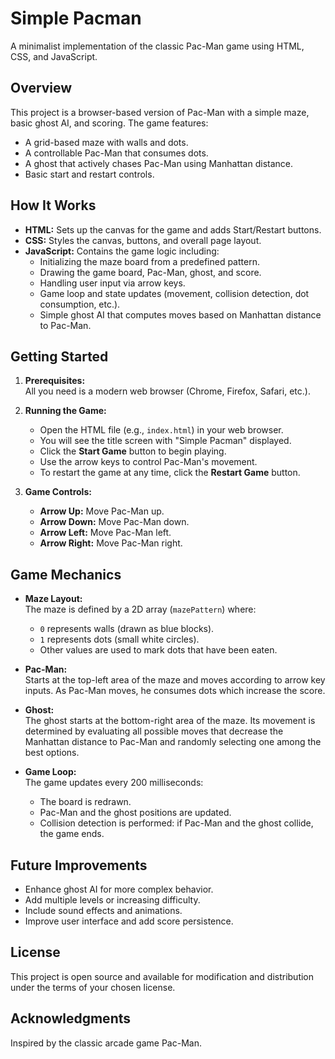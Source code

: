 # Simple Pacman

A minimalist implementation of the classic Pac-Man game using HTML, CSS, and JavaScript.

## Overview

This project is a browser-based version of Pac-Man with a simple maze, basic ghost AI, and scoring. The game features:
- A grid-based maze with walls and dots.
- A controllable Pac-Man that consumes dots.
- A ghost that actively chases Pac-Man using Manhattan distance.
- Basic start and restart controls.

## How It Works

- **HTML:** Sets up the canvas for the game and adds Start/Restart buttons.
- **CSS:** Styles the canvas, buttons, and overall page layout.
- **JavaScript:** Contains the game logic including:
  - Initializing the maze board from a predefined pattern.
  - Drawing the game board, Pac-Man, ghost, and score.
  - Handling user input via arrow keys.
  - Game loop and state updates (movement, collision detection, dot consumption, etc.).
  - Simple ghost AI that computes moves based on Manhattan distance to Pac-Man.

## Getting Started

1. **Prerequisites:**  
   All you need is a modern web browser (Chrome, Firefox, Safari, etc.).

2. **Running the Game:**  
   - Open the HTML file (e.g., `index.html`) in your web browser.
   - You will see the title screen with "Simple Pacman" displayed.
   - Click the **Start Game** button to begin playing.
   - Use the arrow keys to control Pac-Man's movement.
   - To restart the game at any time, click the **Restart Game** button.

3. **Game Controls:**  
   - **Arrow Up:** Move Pac-Man up.
   - **Arrow Down:** Move Pac-Man down.
   - **Arrow Left:** Move Pac-Man left.
   - **Arrow Right:** Move Pac-Man right.

## Game Mechanics

- **Maze Layout:**  
  The maze is defined by a 2D array (`mazePattern`) where:
  - `0` represents walls (drawn as blue blocks).
  - `1` represents dots (small white circles).
  - Other values are used to mark dots that have been eaten.

- **Pac-Man:**  
  Starts at the top-left area of the maze and moves according to arrow key inputs. As Pac-Man moves, he consumes dots which increase the score.

- **Ghost:**  
  The ghost starts at the bottom-right area of the maze. Its movement is determined by evaluating all possible moves that decrease the Manhattan distance to Pac-Man and randomly selecting one among the best options.

- **Game Loop:**  
  The game updates every 200 milliseconds:
  - The board is redrawn.
  - Pac-Man and the ghost positions are updated.
  - Collision detection is performed: if Pac-Man and the ghost collide, the game ends.

## Future Improvements

- Enhance ghost AI for more complex behavior.
- Add multiple levels or increasing difficulty.
- Include sound effects and animations.
- Improve user interface and add score persistence.

## License

This project is open source and available for modification and distribution under the terms of your chosen license.

## Acknowledgments

Inspired by the classic arcade game Pac-Man.
